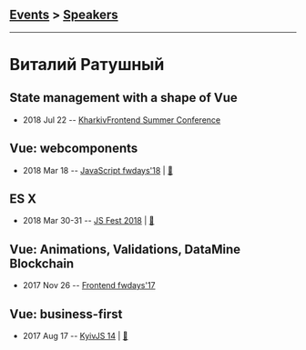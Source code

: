 ## [Events](../README.md) > [Speakers](../speakers.md)
---

# Виталий Ратушный

## State management with a shape of Vue
- 2018 Jul 22 -- [KharkivFrontend Summer Conference](https://www.youtube.com/watch?v=4GE14lOpRCo)    
## Vue: webcomponents
- 2018 Mar 18 -- [JavaScript fwdays&#39;18](https://youtu.be/Q3MOPhHR2Mk)  | [:notebook:](https://www.slideshare.net/fwdays/vue-webcomponents)  
## ES X
- 2018 Mar 30-31 -- [JS Fest 2018](https://www.youtube.com/watch?v=TcN-jO7s6As)  | [:notebook:](https://www.slideshare.net/JSFestUA/js-fest-2018-es-x-92755377)  
## Vue: Animations, Validations, DataMine Blockchain
- 2017 Nov 26 -- [Frontend fwdays&#39;17](https://frameworksdays.com/event/frontend-fwdays-17/review/vue-animations-validations)    
## Vue: business-first
- 2017 Aug 17 -- [KyivJS 14](https://www.youtube.com/watch?v=SJ5bBP6L_AU)  | [:notebook:](https://drive.google.com/file/d/0B4xFRFS363tpWXB3YXpoUGo3M0k/view)  
